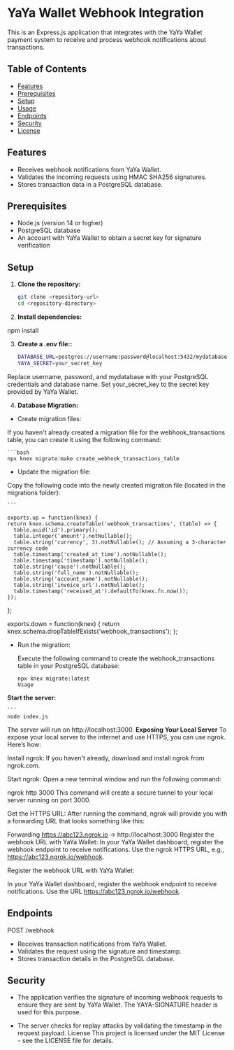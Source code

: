 # YaYa Wallet Webhook Integration

This is an Express.js application that integrates with the YaYa Wallet payment system to receive and process webhook notifications about transactions.

## Table of Contents

- [Features](#features)
- [Prerequisites](#prerequisites)
- [Setup](#setup)
- [Usage](#usage)
- [Endpoints](#endpoints)
- [Security](#security)
- [License](#license)

## Features

- Receives webhook notifications from YaYa Wallet.
- Validates the incoming requests using HMAC SHA256 signatures.
- Stores transaction data in a PostgreSQL database.

## Prerequisites

- Node.js (version 14 or higher)
- PostgreSQL database
- An account with YaYa Wallet to obtain a secret key for signature verification

## Setup

1. **Clone the repository:**

   ```bash
   git clone <repository-url>
   cd <repository-directory>

2. **Install dependencies:**

npm install

3. **Create a .env file::**
    ```bash
    DATABASE_URL=postgres://username:password@localhost:5432/mydatabase
    YAYA_SECRET=your_secret_key

  Replace username, password, and mydatabase with your PostgreSQL credentials and database name. Set your_secret_key to the secret key provided by YaYa Wallet.

4. **Database Migration:**

 - Create migration files:

If you haven't already created a migration file for the webhook_transactions table, you can create it using the following command:

    ```bash
    npx knex migrate:make create_webhook_transactions_table

 - Update the migration file:

Copy the following code into the newly created migration file (located in the migrations folder):

    ```

    exports.up = function(knex) {
    return knex.schema.createTable('webhook_transactions', (table) => {
      table.uuid('id').primary();
      table.integer('amount').notNullable();
      table.string('currency', 3).notNullable(); // Assuming a 3-character currency code
      table.timestamp('created_at_time').notNullable();
      table.timestamp('timestamp').notNullable();
      table.string('cause').notNullable();
      table.string('full_name').notNullable();
      table.string('account_name').notNullable();
      table.string('invoice_url').notNullable();
      table.timestamp('received_at').defaultTo(knex.fn.now());
    });
};


exports.down = function(knex) {
    return knex.schema.dropTableIfExists('webhook_transactions');
};




- Run the migration:

    Execute the following command to create the webhook_transactions table in your PostgreSQL database:

    ```
    npx knex migrate:latest
    Usage
**Start the server:**

    ```
    node index.js
The server will run on http://localhost:3000.
**Exposing Your Local Server**
To expose your local server to the internet and use HTTPS, you can use ngrok. Here’s how:

Install ngrok: If you haven't already, download and install ngrok from ngrok.com.

Start ngrok: Open a new terminal window and run the following command:

ngrok http 3000
This command will create a secure tunnel to your local server running on port 3000.

Get the HTTPS URL: After running the command, ngrok will provide you with a forwarding URL that looks something like this:


Forwarding                    https://abc123.ngrok.io -> http://localhost:3000
Register the webhook URL with YaYa Wallet: In your YaYa Wallet dashboard, register the webhook endpoint to receive notifications. Use the ngrok HTTPS URL, e.g., https://abc123.ngrok.io/webhook.


Register the webhook URL with YaYa Wallet:

In your YaYa Wallet dashboard, register the webhook endpoint to receive notifications. Use the URL https://abc123.ngrok.io/webhook.

## Endpoints
POST /webhook

- Receives transaction notifications from YaYa     Wallet.
- Validates the request using the signature and timestamp.
- Stores transaction details in the PostgreSQL database.
## Security
- The application verifies the signature of incoming webhook requests to ensure they are sent by YaYa Wallet. The YAYA-SIGNATURE header is used for this purpose.

- The server checks for replay attacks by validating the timestamp in the request payload.
License
This project is licensed under the MIT License - see the LICENSE file for details.







